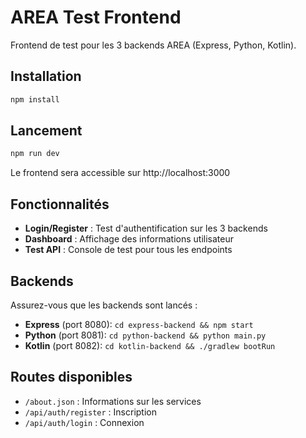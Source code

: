 # AREA Test Frontend

Frontend de test pour les 3 backends AREA (Express, Python, Kotlin).

## Installation

```bash
npm install
```

## Lancement

```bash
npm run dev
```

Le frontend sera accessible sur http://localhost:3000

## Fonctionnalités

- **Login/Register** : Test d'authentification sur les 3 backends
- **Dashboard** : Affichage des informations utilisateur
- **Test API** : Console de test pour tous les endpoints

## Backends

Assurez-vous que les backends sont lancés :

- **Express** (port 8080): `cd express-backend && npm start`
- **Python** (port 8081): `cd python-backend && python main.py`
- **Kotlin** (port 8082): `cd kotlin-backend && ./gradlew bootRun`

## Routes disponibles

- `/about.json` : Informations sur les services
- `/api/auth/register` : Inscription
- `/api/auth/login` : Connexion